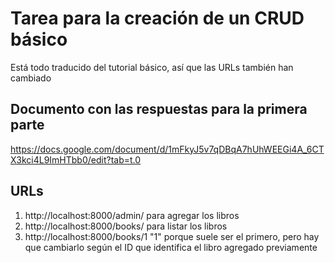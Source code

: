 # Tarea para la creación de un CRUD básico

Está todo traducido del tutorial básico, así que las URLs también han cambiado

## Documento con las respuestas para la primera parte

https://docs.google.com/document/d/1mFkyJ5v7qDBqA7hUhWEEGi4A_6CTX3kci4L9ImHTbb0/edit?tab=t.0

## URLs

1. http://localhost:8000/admin/ para agregar los libros
2. http://localhost:8000/books/ para listar los libros
3. http://localhost:8000/books/1 "1" porque suele ser el primero, pero hay que cambiarlo según el ID que identifica el libro agregado previamente
